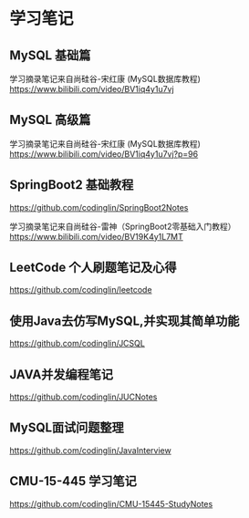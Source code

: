 # 学习笔记

## MySQL 基础篇

学习摘录笔记来自尚硅谷-宋红康 (MySQL数据库教程) <a>https://www.bilibili.com/video/BV1iq4y1u7vj</a>

## MySQL 高级篇

学习摘录笔记来自尚硅谷-宋红康 (MySQL数据库教程) <a>https://www.bilibili.com/video/BV1iq4y1u7vj?p=96</a>

## SpringBoot2 基础教程

https://github.com/codinglin/SpringBoot2Notes

学习摘录笔记来自尚硅谷-雷神（SpringBoot2零基础入门教程）https://www.bilibili.com/video/BV19K4y1L7MT

## LeetCode 个人刷题笔记及心得

https://github.com/codinglin/leetcode

## 使用Java去仿写MySQL,并实现其简单功能
https://github.com/codinglin/JCSQL

## JAVA并发编程笔记
https://github.com/codinglin/JUCNotes

## MySQL面试问题整理
https://github.com/codinglin/JavaInterview

## CMU-15-445 学习笔记
https://github.com/codinglin/CMU-15445-StudyNotes
